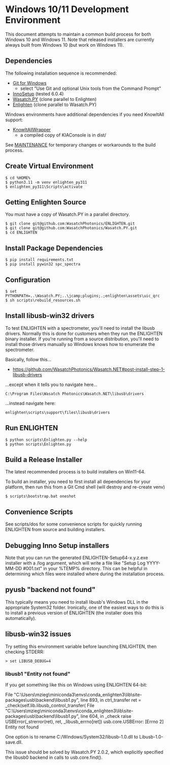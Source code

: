 # Windows 10/11 Development Environment

This document attempts to maintain a common build process for both
Windows 10 and Windows 11.  Note that released installers are currently
always built from Windows 10 (but work on Windows 11).

## Dependencies

The following installation sequence is recommended:

- [Git for Windows](https://git-scm.com/download/win)
    - select "Use Git and optional Unix tools from the Command Prompt"
- [InnoSetup](http://www.jrsoftware.org/isinfo.php) (tested 6.0.4)
- [Wasatch.PY](https://github.com/WasatchPhotonics/Wasatch.PY) (clone parallel to Enlighten)
- [Enlighten](https://github.com/WasatchPhotonics/ENLIGHTEN) (clone parallel to Wasatch.PY)

Windows environments have additional dependencies if you need KnowItAll support:

- [KnowItAllWrapper](https://github.com/WasatchPhotonics/KnowItAllWrapper)
    - a compiled copy of KIAConsole is in dist/

See [MAINTENANCE](MAINTENANCE.md) for temporary changes or workarounds to
the build process.

## Create Virtual Environment

    $ cd %HOME%
    $ python3.11 -m venv enlighten_py311
    $ enlighten_py311\Scripts\activate

## Getting Enlighten Source

You must have a copy of Wasatch.PY in a parallel directory.

    $ git clone git@github.com:WasatchPhotonics/ENLIGHTEN.git
    $ git clone git@github.com:WasatchPhotonics/Wasatch.PY.git
    $ cd ENLIGHTEN

## Install Package Dependencies

    $ pip install requirements.txt
    $ pip install pywin32 spc_spectra

## Configuration

    $ set PYTHONPATH=..\Wasatch.PY;..\jcamp;plugins;.;enlighten\assets\uic_qrc
    $ sh scripts\rebuild_resources.sh

## Install libusb-win32 drivers

To test ENLIGHTEN with a spectrometer, you'll need to install the libusb drivers.
Normally this is done for customers when they run the ENLIGHTEN binary installer.
If you're running from a source distribution, you'll need to install those 
drivers manually so Windows knows how to enumerate the spectrometer.

Basically, follow this...

- https://github.com/WasatchPhotonics/Wasatch.NET#post-install-step-1-libusb-drivers

...except when it tells you to navigate here...

    C:\Program Files\Wasatch Photonics\Wasatch.NET\libusb\drivers

...instead navigate here:

    enlighten\scripts\support\files\libusb\drivers

## Run ENLIGHTEN

    $ python scripts\Enlighten.py --help
    $ python scripts\Enlighten.py 

## Build a Release Installer

The latest recommended process is to build installers on Win11-64.

To build an installer, you need to first install all dependencies for your
platform, then run this from a Git Cmd shell (will destroy and re-create venv)

    $ scripts\bootstrap.bat oneshot 

## Convenience Scripts

See scripts/dos for some convenience scripts for quickly running ENLIGHTEN from 
source and building installers.

## Debugging Inno Setup installers

Note that you can run the generated ENLIGHTEN-Setup64-x.y.z.exe installer with a /log
argument, which will write a file like "Setup Log YYYY-MM-DD #001.txt" in your %TEMP%
directory.  This can be helpful in determining which files were installed where during
the installation process.

## pyusb "backend not found"

This typically means you need to install libusb's Windows DLL in the appropriate
System32 folder.  Ironically, one of the easiest ways to do this is to install a
previous version of ENLIGHTEN (the installer does this automatically).

## libusb-win32 issues

Try setting this environment variable before launching ENLIGHTEN, then checking STDERR:

    > set LIBUSB_DEBUG=4

### libusb1 "Entity not found"

If you get something like this on Windows using ENLIGHTEN 64-bit:

  File "C:\Users\mzieg\miniconda3\envs\conda\_enlighten3\lib\site-packages\usb\backend\libusb1.py", line 893, in ctrl\_transfer
    ret = _check(self.lib.libusb_control_transfer(
  File "C:\Users\mzieg\miniconda3\envs\conda\_enlighten3\lib\site-packages\usb\backend\libusb1.py", line 604, in \_check
    raise USBError(_strerror(ret), ret, _libusb_errno[ret])
        usb.core.USBError: [Errno 2] Entity not found

One option is to rename C:/Windows/System32/libusb-1.0.dll to Libusb-1.0-save.dll.

This issue should be solved by Wasatch.PY 2.0.2, which explicitly specified the
libusb0 backend in calls to usb.core.find().
